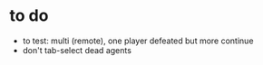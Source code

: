 # to do

* to test: multi (remote), one player defeated but more continue
* don't tab-select dead agents
